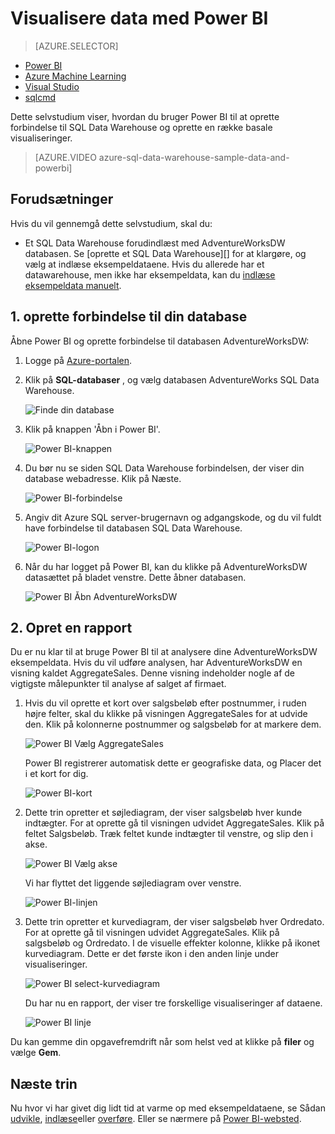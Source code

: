 <properties
   pageTitle="Visualisere SQL Data Warehouse data med Power BI Microsoft Azure"
   description="Visualisere SQL Data Warehouse data med Power BI"
   services="sql-data-warehouse"
   documentationCenter="NA"
   authors="lodipalm"
   manager="barbkess"
   editor="" />

<tags
   ms.service="sql-data-warehouse"
   ms.devlang="NA"
   ms.topic="get-started-article"
   ms.tgt_pltfrm="NA"
   ms.workload="data-services"
   ms.date="06/16/2016"
   ms.author="lodipalm;barbkess;sonyama" />

# <a name="visualize-data-with-power-bi"></a>Visualisere data med Power BI

> [AZURE.SELECTOR]
- [Power BI](sql-data-warehouse-get-started-visualize-with-power-bi.md)
- [Azure Machine Learning](sql-data-warehouse-get-started-analyze-with-azure-machine-learning.md)
- [Visual Studio](sql-data-warehouse-query-visual-studio.md)
- [sqlcmd](sql-data-warehouse-get-started-connect-sqlcmd.md) 

Dette selvstudium viser, hvordan du bruger Power BI til at oprette forbindelse til SQL Data Warehouse og oprette en række basale visualiseringer.

> [AZURE.VIDEO azure-sql-data-warehouse-sample-data-and-powerbi]

## <a name="prerequisites"></a>Forudsætninger

Hvis du vil gennemgå dette selvstudium, skal du:

- Et SQL Data Warehouse forudindlæst med AdventureWorksDW databasen. Se [oprette et SQL Data Warehouse][] for at klargøre, og vælg at indlæse eksempeldataene. Hvis du allerede har et datawarehouse, men ikke har eksempeldata, kan du [indlæse eksempeldata manuelt][].


## <a name="1-connect-to-your-database"></a>1. oprette forbindelse til din database

Åbne Power BI og oprette forbindelse til databasen AdventureWorksDW:

1. Logge på [Azure-portalen][].
2. Klik på **SQL-databaser** , og vælg databasen AdventureWorks SQL Data Warehouse.

    ![Finde din database][1]

3. Klik på knappen 'Åbn i Power BI'.

    ![Power BI-knappen][2]

4. Du bør nu se siden SQL Data Warehouse forbindelsen, der viser din database webadresse. Klik på Næste.

    ![Power BI-forbindelse][3]

6. Angiv dit Azure SQL server-brugernavn og adgangskode, og du vil fuldt have forbindelse til databasen SQL Data Warehouse.

    ![Power BI-logon][4]

7. Når du har logget på Power BI, kan du klikke på AdventureWorksDW datasættet på bladet venstre. Dette åbner databasen.

    ![Power BI Åbn AdventureWorksDW][5]



## <a name="2-create-a-report"></a>2. Opret en rapport

Du er nu klar til at bruge Power BI til at analysere dine AdventureWorksDW eksempeldata. Hvis du vil udføre analysen, har AdventureWorksDW en visning kaldet AggregateSales. Denne visning indeholder nogle af de vigtigste målepunkter til analyse af salget af firmaet.

1. Hvis du vil oprette et kort over salgsbeløb efter postnummer, i ruden højre felter, skal du klikke på visningen AggregateSales for at udvide den. Klik på kolonnerne postnummer og salgsbeløb for at markere dem.

    ![Power BI Vælg AggregateSales][6]

    Power BI registrerer automatisk dette er geografiske data, og Placer det i et kort for dig.

    ![Power BI-kort][7]

2. Dette trin opretter et søjlediagram, der viser salgsbeløb hver kunde indtægter. For at oprette gå til visningen udvidet AggregateSales. Klik på feltet Salgsbeløb. Træk feltet kunde indtægter til venstre, og slip den i akse.

    ![Power BI Vælg akse][8]

    Vi har flyttet det liggende søjlediagram over venstre.

    ![Power BI-linjen][9]

3. Dette trin opretter et kurvediagram, der viser salgsbeløb hver Ordredato. For at oprette gå til visningen udvidet AggregateSales. Klik på salgsbeløb og Ordredato. I de visuelle effekter kolonne, klikke på ikonet kurvediagram. Dette er det første ikon i den anden linje under visualiseringer.

    ![Power BI select-kurvediagram][10]

    Du har nu en rapport, der viser tre forskellige visualiseringer af dataene.

    ![Power BI linje][11]

Du kan gemme din opgavefremdrift når som helst ved at klikke på **filer** og vælge **Gem**.

## <a name="next-steps"></a>Næste trin
Nu hvor vi har givet dig lidt tid at varme op med eksempeldataene, se Sådan [udvikle][], [indlæse][]eller [overføre][]. Eller se nærmere på [Power BI-websted][].

<!--Image references-->
[1]: media/sql-data-warehouse-get-started-visualize-with-power-bi/pbi-find-database.png
[2]: media/sql-data-warehouse-get-started-visualize-with-power-bi/pbi-button.png
[3]: media/sql-data-warehouse-get-started-visualize-with-power-bi/pbi-connect-to-azure.png
[4]: media/sql-data-warehouse-get-started-visualize-with-power-bi/pbi-sign-in.png
[5]: media/sql-data-warehouse-get-started-visualize-with-power-bi/pbi-open-adventureworks.png
[6]: media/sql-data-warehouse-get-started-visualize-with-power-bi/pbi-aggregatesales.png
[7]: media/sql-data-warehouse-get-started-visualize-with-power-bi/pbi-map.png
[8]: media/sql-data-warehouse-get-started-visualize-with-power-bi/pbi-chooseaxis.png
[9]: media/sql-data-warehouse-get-started-visualize-with-power-bi/pbi-bar.png
[10]: media/sql-data-warehouse-get-started-visualize-with-power-bi/pbi-prepare-line.png
[11]: media/sql-data-warehouse-get-started-visualize-with-power-bi/pbi-line.png
[12]: media/sql-data-warehouse-get-started-visualize-with-power-bi/pbi-save.png

<!--Article references-->
[overføre]: sql-data-warehouse-overview-migrate.md
[udvikle]: sql-data-warehouse-overview-develop.md
[indlæse]: sql-data-warehouse-overview-load.md
[indlæse eksempeldata manuelt]: sql-data-warehouse-load-sample-databases.md
[connecting to SQL Data Warehouse]: sql-data-warehouse-integrate-power-bi.md
[Oprette et SQL datawarehouse]: sql-data-warehouse-get-started-provision.md

<!--Other-->
[Azure-portalen]: https://portal.azure.com/
[Power BI-websted]: http://www.powerbi.com/
